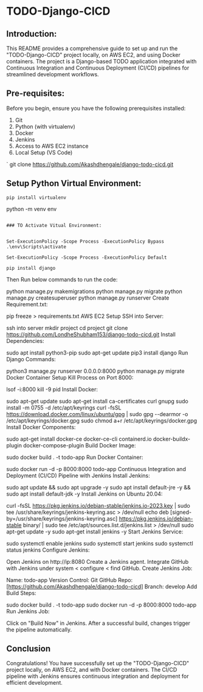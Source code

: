 # TODO-Django-CICD

## Introduction:

This README provides a comprehensive guide to set up and run the "TODO-Django-CICD" project locally, on AWS EC2, and using Docker containers. The project is a Django-based TODO application integrated with Continuous Integration and Continuous Deployment (CI/CD) pipelines for streamlined development workflows.

## Pre-requisites:
Before you begin, ensure you have the following prerequisites installed:

1. Git
2. Python (with virtualenv)
3. Docker
4. Jenkins
5. Access to AWS EC2 instance
6. Local Setup (VS Code)

`
git clone https://github.com/Akashdhengale/django-todo-cicd.git


## Setup Python Virtual Environment:


```
pip install virtualenv
```

python -m venv env
```

### TO Activate Vitual Environment:


Set-ExecutionPolicy -Scope Process -ExecutionPolicy Bypass
.\env\Scripts\activate
```
```
Set-ExecutionPolicy -Scope Process -ExecutionPolicy Default
```
```
pip install django
```

Then Run below commands to run the code:

python manage.py makemigrations
python manage.py migrate
python manage.py createsuperuser
python manage.py runserver
Create Requirement.txt:


pip freeze > requirements.txt
AWS EC2 Setup
SSH into Server:


ssh into server
mkdir project
cd project
git clone https://github.com/LondheShubham153/django-todo-cicd.git
Install Dependencies:


sudo apt install python3-pip
sudo apt-get update
pip3 install django
Run Django Commands:


python3 manage.py runserver 0.0.0.0:8000
python manage.py migrate
Docker Container Setup
Kill Process on Port 8000:


lsof -i:8000
kill -9 pid
Install Docker:


sudo apt-get update
sudo apt-get install ca-certificates curl gnupg
sudo install -m 0755 -d /etc/apt/keyrings
curl -fsSL https://download.docker.com/linux/ubuntu/gpg | sudo gpg --dearmor -o /etc/apt/keyrings/docker.gpg
sudo chmod a+r /etc/apt/keyrings/docker.gpg
Install Docker Components:


sudo apt-get install docker-ce docker-ce-cli containerd.io docker-buildx-plugin docker-compose-plugin
Build Docker Image:


sudo docker build . -t todo-app
Run Docker Container:


sudo docker run -d -p 8000:8000 todo-app
Continuous Integration and Deployment (CI/CD) Pipeline with Jenkins
Install Jenkins:


sudo apt update && sudo apt upgrade -y
sudo apt install default-jre -y && sudo apt install default-jdk -y
Install Jenkins on Ubuntu 20.04:


curl -fsSL https://pkg.jenkins.io/debian-stable/jenkins.io-2023.key | sudo tee /usr/share/keyrings/jenkins-keyring.asc > /dev/null
echo deb [signed-by=/usr/share/keyrings/jenkins-keyring.asc] https://pkg.jenkins.io/debian-stable binary/ | sudo tee /etc/apt/sources.list.d/jenkins.list > /dev/null
sudo apt-get update -y
sudo apt-get install jenkins -y
Start Jenkins Service:


sudo systemctl enable jenkins
sudo systemctl start jenkins
sudo systemctl status jenkins
Configure Jenkins:

Open Jenkins on http://ip:8080
Create a Jenkins agent.
Integrate GitHub with Jenkins under system < configure < find GitHub.
Create Jenkins Job:

Name: todo-app
Version Control: Git
GitHub Repo: [https://github.com/Akashdhengale/django-todo-cicd]
Branch: develop
Add Build Steps:

sudo docker build . -t todo-app
sudo docker run -d -p 8000:8000 todo-app
Run Jenkins Job:

Click on "Build Now" in Jenkins. After a successful build, changes trigger the pipeline automatically.

## Conclusion
Congratulations! You have successfully set up the "TODO-Django-CICD" project locally, on AWS EC2, and with Docker containers. The CI/CD pipeline with Jenkins ensures continuous integration and deployment for efficient development.



